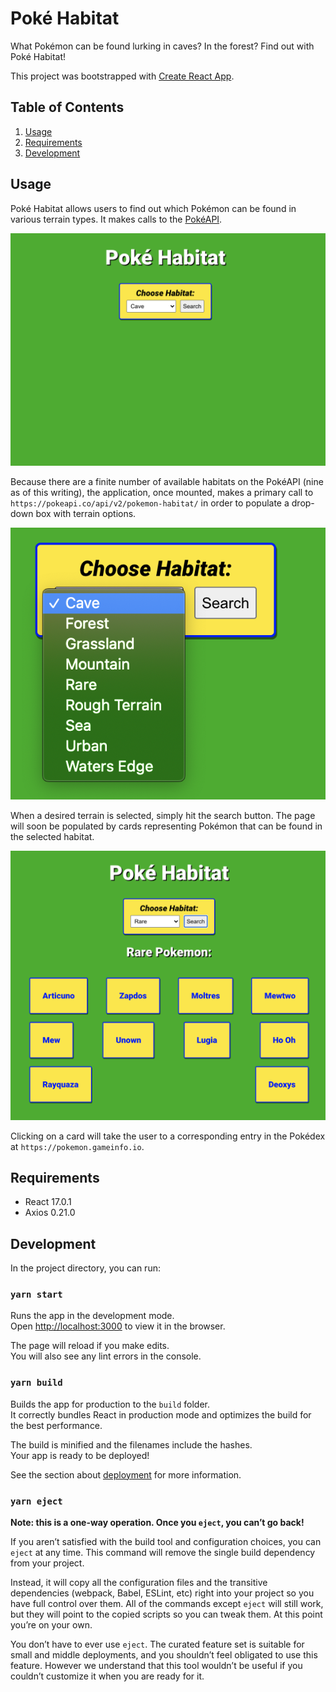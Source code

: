 # Poké Habitat

What Pokémon can be found lurking in caves? In the forest? Find out with Poké Habitat!

This project was bootstrapped with [Create React App](https://github.com/facebook/create-react-app).

## Table of Contents

1. [Usage](#Usage)
1. [Requirements](#requirements)
1. [Development](#development)

## Usage

Poké Habitat allows users to find out which Pokémon can be found in various terrain types. It makes calls to the [PokéAPI](https://pokeapi.co/).

![Main Page](./screenshots/pokehabitat.png?raw=true)

Because there are a finite number of available habitats on the PokéAPI (nine as of this writing), the application, once mounted, makes a primary call to ```https://pokeapi.co/api/v2/pokemon-habitat/``` in order to populate a drop-down box with terrain options.

![Dropdown](./screenshots/dropdown.png?raw=true)

When a desired terrain is selected, simply hit the search button. The page will soon be populated by cards representing Pokémon that can be found in the selected habitat.

![Pokésearch](./screenshots/pokesearch.png?raw=true)

Clicking on a card will take the user to a corresponding entry in the Pokédex at ```https://pokemon.gameinfo.io```.

## Requirements

- React 17.0.1
- Axios 0.21.0

## Development

In the project directory, you can run:

### `yarn start`

Runs the app in the development mode.\
Open [http://localhost:3000](http://localhost:3000) to view it in the browser.

The page will reload if you make edits.\
You will also see any lint errors in the console.

### `yarn build`

Builds the app for production to the `build` folder.\
It correctly bundles React in production mode and optimizes the build for the best performance.

The build is minified and the filenames include the hashes.\
Your app is ready to be deployed!

See the section about [deployment](https://facebook.github.io/create-react-app/docs/deployment) for more information.

### `yarn eject`

**Note: this is a one-way operation. Once you `eject`, you can’t go back!**

If you aren’t satisfied with the build tool and configuration choices, you can `eject` at any time. This command will remove the single build dependency from your project.

Instead, it will copy all the configuration files and the transitive dependencies (webpack, Babel, ESLint, etc) right into your project so you have full control over them. All of the commands except `eject` will still work, but they will point to the copied scripts so you can tweak them. At this point you’re on your own.

You don’t have to ever use `eject`. The curated feature set is suitable for small and middle deployments, and you shouldn’t feel obligated to use this feature. However we understand that this tool wouldn’t be useful if you couldn’t customize it when you are ready for it.
